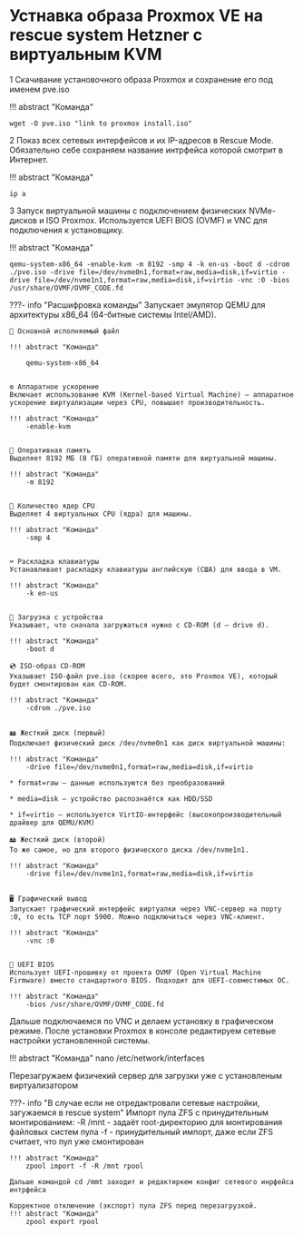 # Устнавка образа Proxmox VE на rescue system Hetzner с виртуальным KVM

1 Скачивание установочного образа Proxmox и сохранение его под именем pve.iso

!!! abstract "Команда"

    wget -O pve.iso "link to proxmox install.iso"


2 Показ всех сетевых интерфейсов и их IP-адресов в Rescue Mode. Обязательно себе сохраняем название интрфейса которой смотрит в Интернет.

!!! abstract "Команда"

    ip a

3 Запуск виртуальной машины с подключением физических NVMe-дисков и ISO Proxmox.
Используется UEFI BIOS (OVMF) и VNC для подключения к установщику.

!!! abstract "Команда"

    qemu-system-x86_64 -enable-kvm -m 8192 -smp 4 -k en-us -boot d -cdrom ./pve.iso -drive file=/dev/nvme0n1,format=raw,media=disk,if=virtio -drive file=/dev/nvme1n1,format=raw,media=disk,if=virtio -vnc :0 -bios /usr/share/OVMF/OVMF_CODE.fd 

???- info "Расшифровка команды"
    Запускает эмулятор QEMU для архитектуры x86_64 (64-битные системы Intel/AMD).

    🔧 Основной исполняемый файл

    !!! abstract "Команда"

        qemu-system-x86_64


    ⚙️ Аппаратное ускорение
    Включает использование KVM (Kernel-based Virtual Machine) — аппаратное ускорение виртуализации через CPU, повышает производительность.

    !!! abstract "Команда"
        -enable-kvm


    💾 Оперативная память
    Выделяет 8192 МБ (8 ГБ) оперативной памяти для виртуальной машины.

    !!! abstract "Команда"
        -m 8192


    🧠 Количество ядер CPU
    Выделяет 4 виртуальных CPU (ядра) для машины.

    !!! abstract "Команда"
        -smp 4


    ⌨️ Раскладка клавиатуры
    Устанавливает раскладку клавиатуры английскую (США) для ввода в VM.

    !!! abstract "Команда"
        -k en-us


    🔄 Загрузка с устройства
    Указывает, что сначала загружаться нужно с CD-ROM (d — drive d).

    !!! abstract "Команда"
        -boot d

    💿 ISO-образ CD-ROM
    Указывает ISO-файл pve.iso (скорее всего, это Proxmox VE), который будет смонтирован как CD-ROM.

    !!! abstract "Команда"
        -cdrom ./pve.iso


    🖴 Жесткий диск (первый)
    Подключает физический диск /dev/nvme0n1 как диск виртуальной машины:

    !!! abstract "Команда"
        -drive file=/dev/nvme0n1,format=raw,media=disk,if=virtio

    * format=raw — данные используются без преобразований

    * media=disk — устройство распознаётся как HDD/SSD

    * if=virtio — используется VirtIO-интерфейс (высокопроизводительный драйвер для QEMU/KVM)

    🖴 Жесткий диск (второй)
    То же самое, но для второго физического диска /dev/nvme1n1.

    !!! abstract "Команда"
        -drive file=/dev/nvme1n1,format=raw,media=disk,if=virtio


    🖥️ Графический вывод
    Запускает графический интерфейс виртуалки через VNC-сервер на порту :0, то есть TCP порт 5900. Можно подключиться через VNC-клиент.

    !!! abstract "Команда"
        -vnc :0


    🧬 UEFI BIOS
    Использует UEFI-прошивку от проекта OVMF (Open Virtual Machine Firmware) вместо стандартного BIOS. Подходит для UEFI-совместимых ОС.

    !!! abstract "Команда"
        -bios /usr/share/OVMF/OVMF_CODE.fd

Дальше подключаемся по VNC и делаем установку в графическом режиме. После установки Proxmox в консоле редактируем сетевые настройки установленной системы.

!!! abstract "Команда"
    nano /etc/network/interfaces

Перезагружаем физичекий сервер для загрузки уже с установленым виртуализатором 

???- info "В случае если не отредактровали сетевые настройки, загужаемся в rescue system"
    Импорт пула ZFS с принудительным монтированием:
    -R /mnt  - задаёт root-директорию для монтирования файловых систем пула
    -f  - принудительный импорт, даже если ZFS считает, что пул уже смонтирован

    !!! abstract "Команда"
        zpool import -f -R /mnt rpool

    Дальше командой cd /mmt заходит и редактиркем конфиг сетевого инрфейса интрфейса 

    Корректное отключение (экспорт) пула ZFS перед перезагрузкой.
    !!! abstract "Команда"
        zpool export rpool
